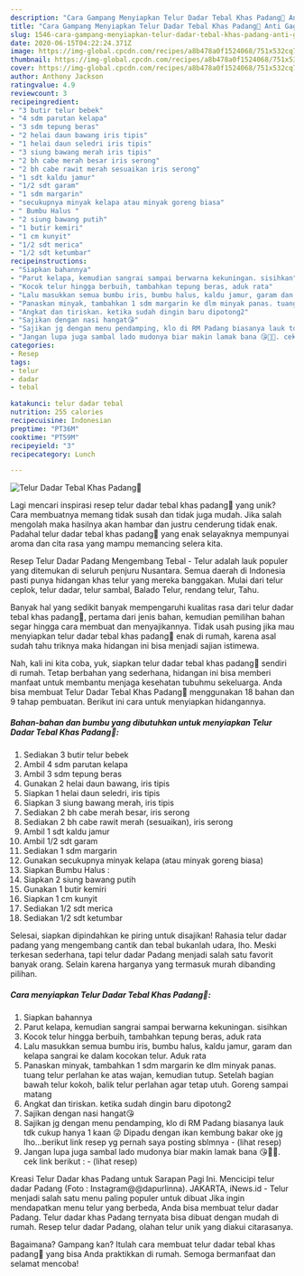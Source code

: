 ```yaml
---
description: "Cara Gampang Menyiapkan Telur Dadar Tebal Khas Padang🐣 Anti Gagal"
title: "Cara Gampang Menyiapkan Telur Dadar Tebal Khas Padang🐣 Anti Gagal"
slug: 1546-cara-gampang-menyiapkan-telur-dadar-tebal-khas-padang-anti-gagal
date: 2020-06-15T04:22:24.371Z
image: https://img-global.cpcdn.com/recipes/a8b478a0f1524068/751x532cq70/telur-dadar-tebal-khas-padang🐣-foto-resep-utama.jpg
thumbnail: https://img-global.cpcdn.com/recipes/a8b478a0f1524068/751x532cq70/telur-dadar-tebal-khas-padang🐣-foto-resep-utama.jpg
cover: https://img-global.cpcdn.com/recipes/a8b478a0f1524068/751x532cq70/telur-dadar-tebal-khas-padang🐣-foto-resep-utama.jpg
author: Anthony Jackson
ratingvalue: 4.9
reviewcount: 3
recipeingredient:
- "3 butir telur bebek"
- "4 sdm parutan kelapa"
- "3 sdm tepung beras"
- "2 helai daun bawang iris tipis"
- "1 helai daun seledri iris tipis"
- "3 siung bawang merah iris tipis"
- "2 bh cabe merah besar iris serong"
- "2 bh cabe rawit merah sesuaikan iris serong"
- "1 sdt kaldu jamur"
- "1/2 sdt garam"
- "1 sdm margarin"
- "secukupnya minyak kelapa atau minyak goreng biasa"
- " Bumbu Halus "
- "2 siung bawang putih"
- "1 butir kemiri"
- "1 cm kunyit"
- "1/2 sdt merica"
- "1/2 sdt ketumbar"
recipeinstructions:
- "Siapkan bahannya"
- "Parut kelapa, kemudian sangrai sampai berwarna kekuningan. sisihkan"
- "Kocok telur hingga berbuih, tambahkan tepung beras, aduk rata"
- "Lalu masukkan semua bumbu iris, bumbu halus, kaldu jamur, garam dan kelapa sangrai ke dalam kocokan telur. Aduk rata"
- "Panaskan minyak, tambahkan 1 sdm margarin ke dlm minyak panas. tuang telur perlahan ke atas wajan, kemudian tutup. Setelah bagian bawah telur kokoh, balik telur perlahan agar tetap utuh. Goreng sampai matang"
- "Angkat dan tiriskan. ketika sudah dingin baru dipotong2"
- "Sajikan dengan nasi hangat😘"
- "Sajikan jg dengan menu pendamping, klo di RM Padang biasanya lauk tdk cukup hanya 1 kaan 😜 Dipadu dengan ikan kembung bakar oke jg lho...berikut link resep yg pernah saya posting sblmnya             (lihat resep)"
- "Jangan lupa juga sambal lado mudonya biar makin lamak bana 😘🥰🤤. cek link berikut :             (lihat resep)"
categories:
- Resep
tags:
- telur
- dadar
- tebal

katakunci: telur dadar tebal 
nutrition: 255 calories
recipecuisine: Indonesian
preptime: "PT36M"
cooktime: "PT59M"
recipeyield: "3"
recipecategory: Lunch

---
```



![Telur Dadar Tebal Khas Padang🐣](https://img-global.cpcdn.com/recipes/a8b478a0f1524068/751x532cq70/telur-dadar-tebal-khas-padang🐣-foto-resep-utama.jpg)

Lagi mencari inspirasi resep telur dadar tebal khas padang🐣 yang unik? Cara membuatnya memang tidak susah dan tidak juga mudah. Jika salah mengolah maka hasilnya akan hambar dan justru cenderung tidak enak. Padahal telur dadar tebal khas padang🐣 yang enak selayaknya mempunyai aroma dan cita rasa yang mampu memancing selera kita.

Resep Telur Dadar Padang Mengembang Tebal - Telur adalah lauk populer yang ditemukan di seluruh penjuru Nusantara. Semua daerah di Indonesia pasti punya hidangan khas telur yang mereka banggakan. Mulai dari telur ceplok, telur dadar, telur sambal, Balado Telur, rendang telur, Tahu.

Banyak hal yang sedikit banyak mempengaruhi kualitas rasa dari telur dadar tebal khas padang🐣, pertama dari jenis bahan, kemudian pemilihan bahan segar hingga cara membuat dan menyajikannya. Tidak usah pusing jika mau menyiapkan telur dadar tebal khas padang🐣 enak di rumah, karena asal sudah tahu triknya maka hidangan ini bisa menjadi sajian istimewa.


Nah, kali ini kita coba, yuk, siapkan telur dadar tebal khas padang🐣 sendiri di rumah. Tetap berbahan yang sederhana, hidangan ini bisa memberi manfaat untuk membantu menjaga kesehatan tubuhmu sekeluarga. Anda bisa membuat Telur Dadar Tebal Khas Padang🐣 menggunakan 18 bahan dan 9 tahap pembuatan. Berikut ini cara untuk menyiapkan hidangannya.

<!--inarticleads1-->

##### Bahan-bahan dan bumbu yang dibutuhkan untuk menyiapkan Telur Dadar Tebal Khas Padang🐣:

1. Sediakan 3 butir telur bebek
1. Ambil 4 sdm parutan kelapa
1. Ambil 3 sdm tepung beras
1. Gunakan 2 helai daun bawang, iris tipis
1. Siapkan 1 helai daun seledri, iris tipis
1. Siapkan 3 siung bawang merah, iris tipis
1. Sediakan 2 bh cabe merah besar, iris serong
1. Sediakan 2 bh cabe rawit merah (sesuaikan), iris serong
1. Ambil 1 sdt kaldu jamur
1. Ambil 1/2 sdt garam
1. Sediakan 1 sdm margarin
1. Gunakan secukupnya minyak kelapa (atau minyak goreng biasa)
1. Siapkan  Bumbu Halus :
1. Siapkan 2 siung bawang putih
1. Gunakan 1 butir kemiri
1. Siapkan 1 cm kunyit
1. Sediakan 1/2 sdt merica
1. Sediakan 1/2 sdt ketumbar


Selesai, siapkan dipindahkan ke piring untuk disajikan! Rahasia telur dadar padang yang mengembang cantik dan tebal bukanlah udara, lho. Meski terkesan sederhana, tapi telur dadar Padang menjadi salah satu favorit banyak orang. Selain karena harganya yang termasuk murah dibanding pilihan. 

<!--inarticleads2-->

##### Cara menyiapkan Telur Dadar Tebal Khas Padang🐣:

1. Siapkan bahannya
1. Parut kelapa, kemudian sangrai sampai berwarna kekuningan. sisihkan
1. Kocok telur hingga berbuih, tambahkan tepung beras, aduk rata
1. Lalu masukkan semua bumbu iris, bumbu halus, kaldu jamur, garam dan kelapa sangrai ke dalam kocokan telur. Aduk rata
1. Panaskan minyak, tambahkan 1 sdm margarin ke dlm minyak panas. tuang telur perlahan ke atas wajan, kemudian tutup. Setelah bagian bawah telur kokoh, balik telur perlahan agar tetap utuh. Goreng sampai matang
1. Angkat dan tiriskan. ketika sudah dingin baru dipotong2
1. Sajikan dengan nasi hangat😘
1. Sajikan jg dengan menu pendamping, klo di RM Padang biasanya lauk tdk cukup hanya 1 kaan 😜 Dipadu dengan ikan kembung bakar oke jg lho...berikut link resep yg pernah saya posting sblmnya -             (lihat resep)
1. Jangan lupa juga sambal lado mudonya biar makin lamak bana 😘🥰🤤. cek link berikut : -             (lihat resep)


Kreasi Telur Dadar khas Padang untuk Sarapan Pagi Ini. Mencicipi telur dadar Padang (Foto : Instagram@@dapurlinna). JAKARTA, iNews.id - Telur menjadi salah satu menu paling populer untuk dibuat Jika ingin mendapatkan menu telur yang berbeda, Anda bisa membuat telur dadar Padang. Telur dadar khas Padang ternyata bisa dibuat dengan mudah di rumah. Resep telur dadar Padang, olahan telur unik yang diakui citarasanya. 

Bagaimana? Gampang kan? Itulah cara membuat telur dadar tebal khas padang🐣 yang bisa Anda praktikkan di rumah. Semoga bermanfaat dan selamat mencoba!

